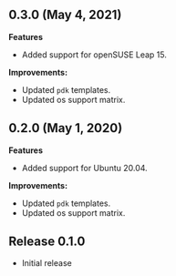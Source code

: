 ## 0.3.0 (May 4, 2021)

**Features**

- Added support for openSUSE Leap 15.

**Improvements:**

- Updated `pdk` templates.
- Updated os support matrix.


## 0.2.0 (May 1, 2020)

**Features**

- Added support for Ubuntu 20.04.

**Improvements:**

- Updated `pdk` templates.
- Updated os support matrix.

## Release 0.1.0

- Initial release
